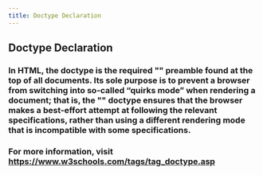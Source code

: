 ```yaml
---
title: Doctype Declaration
---
```

## Doctype Declaration

<!-- The article goes here, in GitHub-flavored Markdown. Feel free to add YouTube videos, images, and CodePen/JSBin embeds  -->
### In HTML, the doctype is the required "<!DOCTYPE html>" preamble found at the top of all documents. Its sole purpose is to prevent a browser from switching into so-called “quirks mode” when rendering a document; that is, the "<!DOCTYPE html>" doctype ensures that the browser makes a best-effort attempt at following the relevant specifications, rather than using a different rendering mode that is incompatible with some specifications.



<!-- Please add any articles you think might be helpful to read before writing the article -->
### For more information, visit https://www.w3schools.com/tags/tag_doctype.asp
